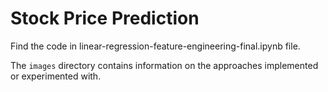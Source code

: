 # Stock Price Prediction
Find the code in linear-regression-feature-engineering-final.ipynb file.

The `images` directory contains information on the approaches implemented or experimented with.
